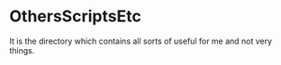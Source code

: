 # OthersScriptsEtc
It is the directory which contains all sorts of useful for me and not very things. 